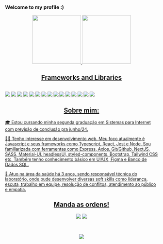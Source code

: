 ### Welcome to my profile :)
 <div align="center">
  <a href="https://github.com/mylenaverspeelt" />
  <img height="160em" src="https://github-readme-stats.vercel.app/api?username=mylenaverspeelt&show_icons=true&theme=light&include_all_commits=true&count_private=true"/>
  <img height="160em" src="https://github-readme-stats.vercel.app/api/top-langs/?username=mylenaverspeelt&layout=compact&langs_count=7&theme=light"/>
</div>

<!-- SKILLS -->

<h2 align="center">Frameworks and Libraries</h2>
<br/>
<img src="https://img.shields.io/badge/JavaScript-F7DF1E?style=for-the-badge&logo=javascript&logoColor=black" />
<img src="https://img.shields.io/badge/TypeScript-007ACC?style=for-the-badge&logo=typescript&logoColor=white" />
<img src="https://img.shields.io/badge/React-20232A?style=for-the-badge&logo=react&logoColor=61DAFB" />
<img src="https://img.shields.io/badge/React_Router-CA4245?style=for-the-badge&logo=react-router&logoColor=white" /> 
<img src="https://img.shields.io/badge/jQuery-0769AD?style=for-the-badge&logo=jquery&logoColor=white" />
<img src="https://img.shields.io/badge/Sass-CC6699?style=for-the-badge&logo=sass&logoColor=white" />
<img src="https://img.shields.io/badge/CSS3-1572B6?style=for-the-badge&logo=css3&logoColor=white" />
<img src="https://img.shields.io/badge/HTML5-E34F26?style=for-the-badge&logo=html5&logoColor=white" />
<img src="https://img.shields.io/badge/Material--UI-0081CB?style=for-the-badge&logo=material-ui&logoColor=white" />
<img src="https://img.shields.io/badge/styled--components-DB7093?style=for-the-badge&logo=styled-components&logoColor=white" />
<img src="https://img.shields.io/badge/Bootstrap-563D7C?style=for-the-badge&logo=bootstrap&logoColor=white" />
<img src="https://img.shields.io/badge/Tailwind_CSS-38B2AC?style=for-the-badge&logo=tailwind-css&logoColor=white" />
<img src="https://img.shields.io/badge/Node.js-43853D?style=for-the-badge&logo=node.js&logoColor=white" />
<img src="https://img.shields.io/badge/Express.js-404D59?style=for-the-badge" />
<img src="https://img.shields.io/badge/Jest-323330?style=for-the-badge&logo=Jest&logoColor=white" />
<!-- <img src="https://img.shields.io/badge/Redux-593D88?style=for-the-badge&logo=redux&logoColor=white" /> REDUX -->
<br/>

<!-- BIO -->

<h2 align="center">Sobre mim:</h2>

🎓 Estou cursando minha segunda graduação em Sistemas para Internet com previsão de conclusão pra junho/24.

👩‍💻 Tenho interesse em desenvolvimento web. Meu foco atualmente é Javascript e seus frameworks como Typescript, React, Jest e Node. Sou familiarizada com ferramentas como Express, Axios, Git/Github, NextJS, SASS, Material-UI, headlessUI, styled-components, Bootstrap, Tailwind CSS etc. Também tenho conhecimento básico em UI/UX, Figma e Banco de Dados SQL.

🔬 Atuo na área da saúde há 3 anos, sendo responsável técnica do laboratório, onde pude desenvolver diversas soft skills como liderança, escuta, trabalho em equipe, resolução de conflitos, atendimento ao público e empatia.
  
<!--   CONTACT -->
  
<h2 align="center">Manda as ordens!</h2>
<div align="center"> 
  <a href ="mailto:mylena49@hotmail.com"><img src="https://img.shields.io/badge/- Hotmail -%23333?style=for-the-badge&logo=gmail&logoColor=white" target="_blank"></a>
  <a href="https://www.linkedin.com/in/mylenaverspeelt/" target="_blank"><img src="https://img.shields.io/badge/-LinkedIn-%230077B5?style=for-the-badge&logo=linkedin&logoColor=white" target="_blank"></a> 
</div>
 <br/> 
  <br/>
 
<!-- GIF  -->
  
  <p align="center">
  <img src="https://media2.giphy.com/media/HdBiTRPxTMnvi/giphy.gif?cid=790b7611ec26878ff072cc1bcf98badb5797a4f3ab5f5f73&rid=giphy.gif&ct=g"/>
</p>
 

